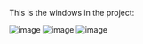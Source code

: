 This is the windows in the project:

![image](https://github.com/rrr1233/Jeddah-Session-Event-Reservation-System/assets/97314696/89a97281-d5dc-4875-9c1d-60b443737277)
![image](https://github.com/rrr1233/Jeddah-Session-Event-Reservation-System/assets/97314696/3bafb82e-7520-46fc-a081-e0909d16f1f3)
![image](https://github.com/rrr1233/Jeddah-Session-Event-Reservation-System/assets/97314696/a153b989-2272-43dd-93b2-273cace9366d)


